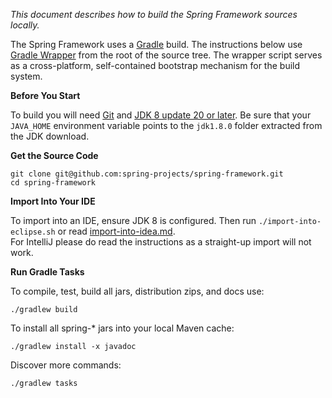 _This document describes how to build the Spring Framework sources locally._

The Spring Framework uses a [Gradle](http://gradle.org) build. The instructions below
use [Gradle Wrapper](http://vimeo.com/34436402) from the root of the source tree.
The wrapper script serves as a cross-platform, self-contained bootstrap mechanism
for the build system.

**Before You Start**

To build you will need [Git](http://help.github.com/set-up-git-redirect) and
[JDK 8 update 20 or later](http://www.oracle.com/technetwork/java/javase/downloads).
Be sure that your `JAVA_HOME` environment variable points to the `jdk1.8.0` folder
extracted from the JDK download.

**Get the Source Code**
```
git clone git@github.com:spring-projects/spring-framework.git
cd spring-framework
```

**Import Into Your IDE**

To import into an IDE, ensure JDK 8 is configured. Then run `./import-into-eclipse.sh` or read
[import-into-idea.md](https://github.com/spring-projects/spring-framework/blob/master/import-into-idea.md).  
For IntelliJ please do read the instructions as a straight-up import will not work.

**Run Gradle Tasks**

To compile, test, build all jars, distribution zips, and docs use:
```
./gradlew build
```

To install all spring-\* jars into your local Maven cache:
```
./gradlew install -x javadoc
```

Discover more commands:
```
./gradlew tasks
```
